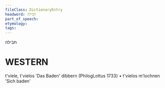 ```yaml
---
fileClass: DictionaryEntry
headword: תּבֿילה
part_of_speech: 
etymology: 
tags: 
---
```

תּבֿילה

WESTERN
========

t'viele, t'vielos 'Das Baden' dibbern {PhilogLottus 1733}
	•	t'vielos m'lochnen 'Sich baden'